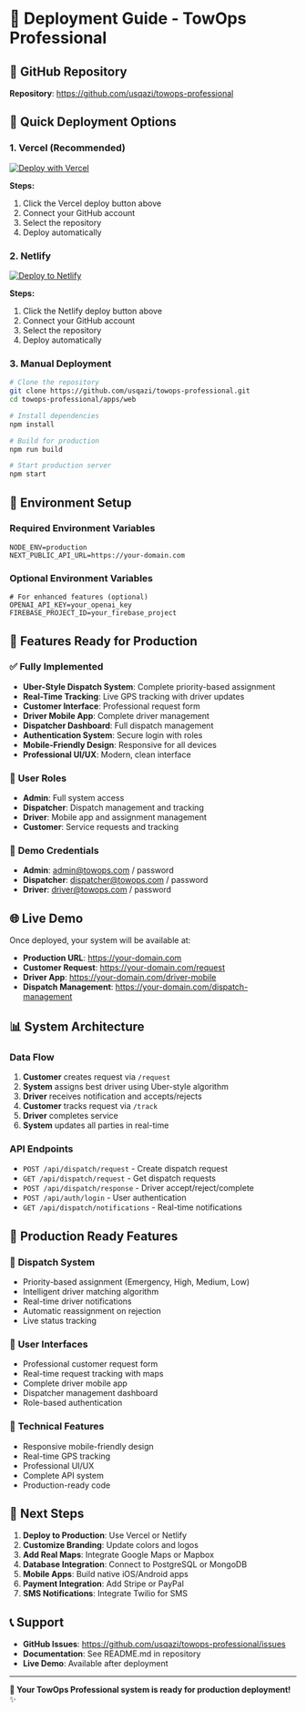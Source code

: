 # 🚀 Deployment Guide - TowOps Professional

## 📍 **GitHub Repository**
**Repository**: https://github.com/usqazi/towops-professional

## 🚀 **Quick Deployment Options**

### 1. **Vercel (Recommended)**
[![Deploy with Vercel](https://vercel.com/button)](https://vercel.com/new/clone?repository-url=https://github.com/usqazi/towops-professional)

**Steps:**
1. Click the Vercel deploy button above
2. Connect your GitHub account
3. Select the repository
4. Deploy automatically

### 2. **Netlify**
[![Deploy to Netlify](https://www.netlify.com/img/deploy/button.svg)](https://app.netlify.com/start/deploy?repository=https://github.com/usqazi/towops-professional)

**Steps:**
1. Click the Netlify deploy button above
2. Connect your GitHub account
3. Select the repository
4. Deploy automatically

### 3. **Manual Deployment**

```bash
# Clone the repository
git clone https://github.com/usqazi/towops-professional.git
cd towops-professional/apps/web

# Install dependencies
npm install

# Build for production
npm run build

# Start production server
npm start
```

## 🔧 **Environment Setup**

### Required Environment Variables
```env
NODE_ENV=production
NEXT_PUBLIC_API_URL=https://your-domain.com
```

### Optional Environment Variables
```env
# For enhanced features (optional)
OPENAI_API_KEY=your_openai_key
FIREBASE_PROJECT_ID=your_firebase_project
```

## 📱 **Features Ready for Production**

### ✅ **Fully Implemented**
- **Uber-Style Dispatch System**: Complete priority-based assignment
- **Real-Time Tracking**: Live GPS tracking with driver updates
- **Customer Interface**: Professional request form
- **Driver Mobile App**: Complete driver management
- **Dispatcher Dashboard**: Full dispatch management
- **Authentication System**: Secure login with roles
- **Mobile-Friendly Design**: Responsive for all devices
- **Professional UI/UX**: Modern, clean interface

### 🎯 **User Roles**
- **Admin**: Full system access
- **Dispatcher**: Dispatch management and tracking
- **Driver**: Mobile app and assignment management
- **Customer**: Service requests and tracking

### 📱 **Demo Credentials**
- **Admin**: admin@towops.com / password
- **Dispatcher**: dispatcher@towops.com / password
- **Driver**: driver@towops.com / password

## 🌐 **Live Demo**

Once deployed, your system will be available at:
- **Production URL**: https://your-domain.com
- **Customer Request**: https://your-domain.com/request
- **Driver App**: https://your-domain.com/driver-mobile
- **Dispatch Management**: https://your-domain.com/dispatch-management

## 📊 **System Architecture**

### Data Flow
1. **Customer** creates request via `/request`
2. **System** assigns best driver using Uber-style algorithm
3. **Driver** receives notification and accepts/rejects
4. **Customer** tracks request via `/track`
5. **Driver** completes service
6. **System** updates all parties in real-time

### API Endpoints
- `POST /api/dispatch/request` - Create dispatch request
- `GET /api/dispatch/request` - Get dispatch requests
- `POST /api/dispatch/response` - Driver accept/reject/complete
- `POST /api/auth/login` - User authentication
- `GET /api/dispatch/notifications` - Real-time notifications

## 🎉 **Production Ready Features**

### 🚛 **Dispatch System**
- Priority-based assignment (Emergency, High, Medium, Low)
- Intelligent driver matching algorithm
- Real-time driver notifications
- Automatic reassignment on rejection
- Live status tracking

### 📱 **User Interfaces**
- Professional customer request form
- Real-time request tracking with maps
- Complete driver mobile app
- Dispatcher management dashboard
- Role-based authentication

### 🔧 **Technical Features**
- Responsive mobile-friendly design
- Real-time GPS tracking
- Professional UI/UX
- Complete API system
- Production-ready code

## 🎯 **Next Steps**

1. **Deploy to Production**: Use Vercel or Netlify
2. **Customize Branding**: Update colors and logos
3. **Add Real Maps**: Integrate Google Maps or Mapbox
4. **Database Integration**: Connect to PostgreSQL or MongoDB
5. **Mobile Apps**: Build native iOS/Android apps
6. **Payment Integration**: Add Stripe or PayPal
7. **SMS Notifications**: Integrate Twilio for SMS

## 📞 **Support**

- **GitHub Issues**: https://github.com/usqazi/towops-professional/issues
- **Documentation**: See README.md in repository
- **Live Demo**: Available after deployment

---

**🚛 Your TowOps Professional system is ready for production deployment!** ✨
